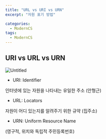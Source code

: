```yaml
---
title: "URL vs URI vs URN"
excerpt: "자원 표기 방법"

categories:
  - ModernCS
tags:
  - ModernCS
---
```


## URI vs URL vs URN

![Untitled](https://user-images.githubusercontent.com/34998051/68471474-a87bf280-0261-11ea-8850-8fbe54a510df.png)


- URI: Identifier

인터넷에 있는 자원을 나타내는 유일한 주소 (안형근)

- URL:  Locators

자원이 어디 있는지를 알려주기 위한 규약 (집주소)

- URN: Uniform Resource Name

(영구적, 위치와 독립적 주민등록번호)

